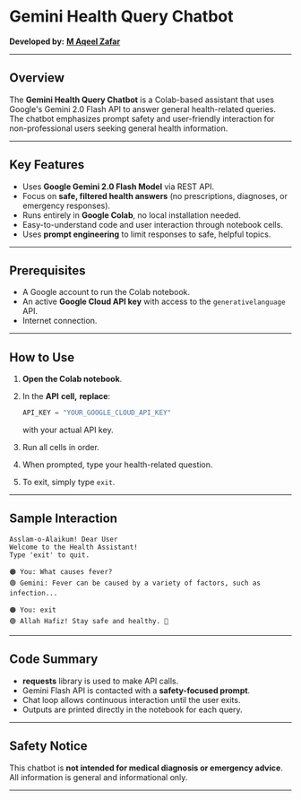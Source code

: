 # Gemini Health Query Chatbot

**Developed by:** [**M Aqeel Zafar**](https://github.com/maqeelzafar047)

---

## Overview

The **Gemini Health Query Chatbot** is a Colab-based assistant that uses Google's Gemini 2.0 Flash API to answer general health-related queries. The chatbot emphasizes prompt safety and user-friendly interaction for non-professional users seeking general health information.

---

## Key Features

- Uses **Google Gemini 2.0 Flash Model** via REST API.
- Focus on **safe, filtered health answers** (no prescriptions, diagnoses, or emergency responses).
- Runs entirely in **Google Colab**, no local installation needed.
- Easy-to-understand code and user interaction through notebook cells.
- Uses **prompt engineering** to limit responses to safe, helpful topics.

---

## Prerequisites

- A Google account to run the Colab notebook.
- An active **Google Cloud API key** with access to the `generativelanguage` API.
- Internet connection.

---

## How to Use

1. **Open the Colab notebook**.

2. In the **API** **cell,** **replace**:

   ```python
   API_KEY = "YOUR_GOOGLE_CLOUD_API_KEY"
   ```

   with your actual API key.

3. Run all cells in order.

4. When prompted, type your health-related question.

5. To exit, simply type `exit`.

---

## Sample Interaction

```
Asslam-o-Alaikum! Dear User
Welcome to the Health Assistant!
Type 'exit' to quit.

🟠 You: What causes fever?
🟢 Gemini: Fever can be caused by a variety of factors, such as infection...

🟠 You: exit
🟢 Allah Hafiz! Stay safe and healthy. 🙂
```

---

## Code Summary

- **requests** library is used to make API calls.
- Gemini Flash API is contacted with a **safety-focused prompt**.
- Chat loop allows continuous interaction until the user exits.
- Outputs are printed directly in the notebook for each query.

---

## Safety Notice

This chatbot is **not intended for medical diagnosis or emergency advice**. All information is general and informational only.

---

